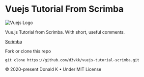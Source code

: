 # Vuejs Tutorial From Scrimba

![Vuejs Logo](https://github.com/d3vkk/vuejs-tutorial-scrimba/blob/master/vuejs-logo.png)

Vue.js Tutorial from Scrimba. With short, useful comments.

[Scrimba](https://scrimba.com/g/glearnvue)

Fork or clone this repo
```
git clone https://github.com/d3vkk/vuejs-tutorial-scrimba.git
```

© 2020-present Donald K • Under MIT License
